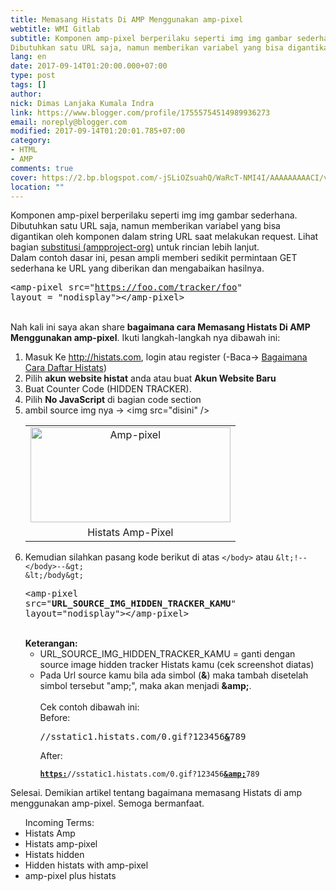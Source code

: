 ```yaml
---
title: Memasang Histats Di AMP Menggunakan amp-pixel
webtitle: WMI Gitlab
subtitle: Komponen amp-pixel berperilaku seperti img img gambar sederhana.
Dibutuhkan satu URL saja, namun memberikan variabel yang bisa digantikan
lang: en
date: 2017-09-14T01:20:00.000+07:00
type: post
tags: []
author:
nick: Dimas Lanjaka Kumala Indra
link: https://www.blogger.com/profile/17555754514989936273
email: noreply@blogger.com
modified: 2017-09-14T01:20:01.785+07:00
category:
- HTML
- AMP
comments: true
cover: https://2.bp.blogspot.com/-jSLiOZsuahQ/WaRcT-NMI4I/AAAAAAAAACI/vjuid9-u-hE4pT43zsx0XxoytpjWj5HdACLcBGAs/s320/histats-2.jpg
location: ""
---
```


Komponen amp-pixel berperilaku seperti img img gambar sederhana. Dibutuhkan satu URL saja, namun memberikan variabel yang bisa digantikan oleh komponen dalam string URL saat melakukan request. Lihat bagian <a href="https://www-ampproject-org.cdn.ampproject.org/v/s/www.ampproject.org/docs/reference/components/amp-pixel?amp_js_v=0.1&amp;usqp=mq331AQCCAE%3D#substitutions" rel="noopener noreferer nofollow" target="_blank">substitusi (ampproject-org)</a> untuk rincian lebih lanjut. <br>Dalam contoh dasar ini, pesan ampli memberi sedikit permintaan GET sederhana ke URL yang diberikan dan mengabaikan hasilnya. <br><pre>&lt;amp-pixel src="https://foo.com/tracker/foo" layout = "nodisplay"&gt;&lt;/amp-pixel&gt;</pre><br>Nah kali ini saya akan share <b>bagaimana cara Memasang Histats Di AMP Menggunakan amp-pixel</b>. Ikuti langkah-langkah nya dibawah ini:<br><ol><li>Masuk Ke http://histats.com, login atau register (-Baca-&gt; <a alt="Register Histats" href="https://web-manajemen.blogspot.co.uk/p/search.html?q=register+Histats" rel="follow" title="How to register histats">Bagaimana Cara Daftar Histats</a>) </li><li>Pilih <b>akun website histat</b> anda atau buat <b>Akun Website Baru</b></li><li>Buat Counter Code (HIDDEN TRACKER).</li><li>Pilih <b>No JavaScript</b> di bagian code section</li><li>ambil source img nya -&gt; &lt;img src="disini" /&gt;</li><table align="center" cellpadding="0" cellspacing="0" class="tr-caption-container" style="margin-left: auto; margin-right: auto; text-align: center;"><tbody><tr><td style="text-align: center;"><a href="https://2.bp.blogspot.com/-jSLiOZsuahQ/WaRcT-NMI4I/AAAAAAAAACI/vjuid9-u-hE4pT43zsx0XxoytpjWj5HdACLcBGAs/s1600/histats-2.jpg" imageanchor="1" style="margin-left: auto; margin-right: auto;" rel="noopener noreferer nofollow"><img alt="Amp-pixel" border="0" data-original-height="358" data-original-width="750" height="152" src="https://2.bp.blogspot.com/-jSLiOZsuahQ/WaRcT-NMI4I/AAAAAAAAACI/vjuid9-u-hE4pT43zsx0XxoytpjWj5HdACLcBGAs/s320/histats-2.jpg" title="Histats" width="320"></a></td></tr><tr><td class="tr-caption" style="text-align: center;">Histats Amp-Pixel</td></tr></tbody></table><li>Kemudian silahkan pasang kode berikut di atas&nbsp;<code>&lt;/body&gt;</code>&nbsp;atau&nbsp;<code>&amp;lt;!--&lt;/body&gt;--&amp;gt; &amp;lt;/body&amp;gt;</code><br><pre>&lt;amp-pixel src="<b>URL_SOURCE_IMG_HIDDEN_TRACKER_KAMU</b>" layout="nodisplay"&gt;&lt;/amp-pixel&gt;<br></pre><br><b>Keterangan:</b><br><ul><li>URL_SOURCE_IMG_HIDDEN_TRACKER_KAMU = ganti dengan source image hidden tracker Histats kamu (cek screenshot diatas)</li><li>Pada Url source kamu bila ada simbol (<b>&amp;</b>) maka tambah disetelah simbol tersebut "amp;", maka akan menjadi <b>&amp;amp;</b>.</li><br>Cek contoh dibawah ini:<br>Before: <pre>//sstatic1.histats.com/0.gif?123456<b><u>&amp;</u></b>789</pre>After: <pre><code><u><b>https:</b></u>//sstatic1.histats.com/0.gif?123456<b><u>&amp;amp;</u></b>789</code></pre></ul></li></ol>Selesai. Demikian artikel tentang bagaimana memasang Histats di amp menggunakan amp-pixel. Semoga bermanfaat. <br><ul>Incoming Terms:<br><li>Histats Amp</li><li>Histats amp-pixel</li><li>Histats hidden</li><li>Hidden histats with amp-pixel</li><li>amp-pixel plus histats</li></ul>